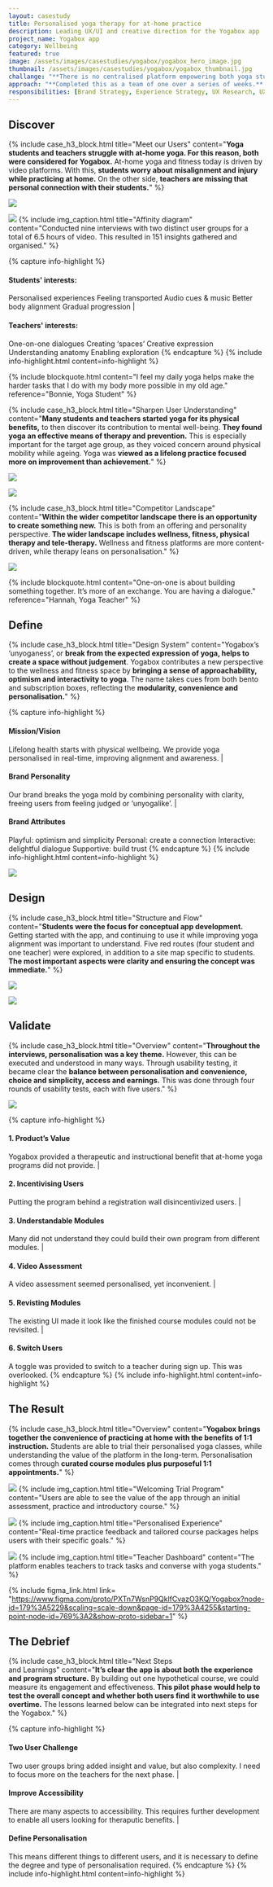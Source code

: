```yaml
---
layout: casestudy
title: Personalised yoga therapy for at-home practice
description: Leading UX/UI and creative direction for the Yogabox app
project_name: Yogabox app
category: Wellbeing
featured: true
image: /assets/images/casestudies/yogabox/yogabox_hero_image.jpg
thumbnail: /assets/images/casestudies/yogabox/yogabox_thumbnail.jpg
challange: "**There is no centralised platform empowering both yoga students and independent yoga teachers.** When following video classes at-home, **yoga students are concerned about misalignment. Yoga teachers are missing personalised connections** with students, and view themselves as more than just fitness instructors. "  
approach: "**Completed this as a team of one over a series of weeks.** Yogabox provides personalised yoga courses, focused on the therapeutic benefits of better alignment. I wanted to **create a concept for both students and teachers, as empathy, guidance and connection were main tenants for the platform.**"
responsibilities: [Brand Strategy, Experience Strategy, UX Research, UX Testing, UX Design, UI Design]
---
```


## Discover

{% include case_h3_block.html 
title="Meet our Users" 
content="**Yoga students and teachers struggle with at-home yoga. For this reason, both were considered for Yogabox.** At-home yoga and fitness today is driven by video platforms. With this, **students worry about misalignment and injury while practicing at home.** On the other side, **teachers are missing that personal connection with their students.**" %}

![](/assets/images/casestudies/yogabox/yogabox_students_overview.jpg)

![](/assets/images/casestudies/yogabox/yogabox_teachers_overview.jpg)
{% include img_caption.html 
title="Affinity diagram" 
content="Conducted nine interviews with two distinct user groups for a total of 6.5 hours of video. This resulted in 151 insights gathered and organised." %}

{% capture info-highlight %}
#### Students' interests:
Personalised experiences
Feeling transported
Audio cues & music
Better body alignment
Gradual progression
|
#### Teachers' interests:
One-on-one dialogues
Creating ‘spaces’
Creative expression
Understanding anatomy
Enabling exploration
{% endcapture %}
{% include info-highlight.html content=info-highlight %}

{% include blockquote.html 
content="I feel my daily yoga helps make the harder tasks that I do with my body more possible in my old age." 
reference="Bonnie, Yoga Student" %}

{% include case_h3_block.html 
title="Sharpen User Understanding" 
content="**Many students and teachers started yoga for its physical benefits,** to then discover its contribution to mental well-being. **They found yoga an effective means of therapy and prevention.** This is especially important for the target age group, as they voiced concern around physical mobility while ageing. Yoga was **viewed as a lifelong practice focused more on improvement than achievement.**" %}

![](/assets/images/casestudies/yogabox/yogabox_user_persona.png)

![](/assets/images/casestudies/yogabox/yogabox_teacher_persona.png)

{% include case_h3_block.html 
title="Competitor Landscape" 
content="**Within the wider competitor landscape there is an opportunity to create something new.** This is both from an offering and personality perspective. **The wider landscape includes wellness, fitness, physical therapy and tele-therapy.** Wellness and fitness platforms are more content-driven, while therapy leans on personalisation." %}

![](/assets/images/casestudies/yogabox/yogabox_competitor_analysis.png)

{% include blockquote.html 
content="One-on-one is about building something together. It’s more of an exchange. You are having a dialogue." 
reference="Hannah, Yoga Teacher" %}

## Define

{% include case_h3_block.html 
title="Design System" 
content="Yogabox’s ‘unyoganess’, or **break from the expected expression of yoga, helps to create a space without judgement**. Yogabox contributes a new perspective to the wellness and fitness space by **bringing a sense of approachability, optimism and interactivity to yoga**. The name takes cues from both bento and subscription boxes, reflecting the **modularity, convenience and personalisation.**" %}

{% capture info-highlight %}
#### Mission/Vision
Lifelong health starts with physical wellbeing. We provide yoga personalised in real-time, improving alignment and awareness.
|
#### Brand Personality
Our brand breaks the yoga mold by combining personality with clarity, freeing users from feeling judged or ‘unyogalike’.
|
#### Brand Attributes
Playful: optimism and simplicity
Personal: create a connection
Interactive: delightful dialogue
Supportive: build trust
{% endcapture %}
{% include info-highlight.html content=info-highlight %}

![](/assets/images/casestudies/yogabox/yogabox_style_guide.png)

## Design

{% include case_h3_block.html 
title="Structure and Flow" 
content="**Students were the focus for conceptual app development.** Getting started with the app, and continuing to use it while improving yoga alignment was important to understand. Five red routes (four student and one teacher) were explored, in addition to a site map specific to students. **The most important aspects were clarity and ensuring the concept was immediate.**" %}

![](/assets/images/casestudies/yogabox/yogabox_user_flows.png)

![](/assets/images/casestudies/yogabox/yogabox_site_map.png)

## Validate

{% include case_h3_block.html 
title="Overview" 
content="**Throughout the interviews, personalisation was a key theme.** However, this can be executed and understood in many ways. Through usability testing, it became clear the **balance between personalisation and convenience, choice and simplicity, access and earnings.** This was done through four rounds of usability tests, each with five users." %}

![](/assets/images/casestudies/yogabox/yogabox_initial_screens.png)

{% capture info-highlight %}
#### 1. Product’s Value
Yogabox provided a therapeutic and instructional benefit that at-home yoga programs did not provide.
|
#### 2. Incentivising Users
Putting the program behind a registration wall disincentivized users.
|
#### 3. Understandable Modules
Many did not understand they could build their own program from different modules.
|
#### 4. Video Assessment
A video assessment seemed personalised, yet inconvenient.
|
#### 5. Revisting Modules
The existing UI made it look like the finished course modules could not be revisited.
|
#### 6. Switch Users
A toggle was provided to switch to a teacher during sign up. This was overlooked.
{% endcapture %}
{% include info-highlight.html content=info-highlight %}

## The Result

{% include case_h3_block.html 
title="Overview" 
content="**Yogabox brings together the convenience of practicing at home with the benefits of 1:1 instruction.** Students are able to trial their personalised yoga classes, while understanding the value of the platform in the long-term. Personalisation comes through **curated course modules plus purposeful 1:1 appointments.**" %}

![](/assets/images/casestudies/yogabox/yogabox-final_01.png)
{% include img_caption.html 
title="Welcoming Trial Program" 
content="Users are able to see the value of the app through an initial assessment, practice and introductory course." %}

![](/assets/images/casestudies/yogabox/yogabox-final_02.png)
{% include img_caption.html 
title="Personalised Experience" 
content="Real-time practice feedback and tailored course packages helps users with their specific goals." %}

![](/assets/images/casestudies/yogabox/yogabox-final_03.png)
{% include img_caption.html 
title="Teacher Dashboard" 
content="The platform enables teachers to track tasks and converse with yoga students." %}

{% include figma_link.html link= "https://www.figma.com/proto/PXTn7WsnP9QklfCvazO3KQ/Yogabox?node-id=179%3A5229&scaling=scale-down&page-id=179%3A4255&starting-point-node-id=769%3A2&show-proto-sidebar=1" %}

## The Debrief

{% include case_h3_block.html 
title="Next Steps <br>and Learnings" 
content="**It’s clear the app is about both the experience and program structure.** By building out one hypothetical course, we could measure its engagement and effectiveness. **This pilot phase would help to test the overall concept and whether both users find it worthwhile to use overtime.** The lessons learned below can be integrated into next steps for the Yogabox." %}

{% capture info-highlight %}
#### Two User Challenge
Two user groups bring added insight and value, but also complexity. I need to focus more on the teachers for the next phase.
|
#### Improve Accessibility
There are many aspects to accessibility. This requires further development to enable all users looking for theraputic benefits.
|
#### Define Personalisation
This means different things to different users, and it is necessary to define the degree and type of personalisation required.
{% endcapture %}
{% include info-highlight.html content=info-highlight %}
